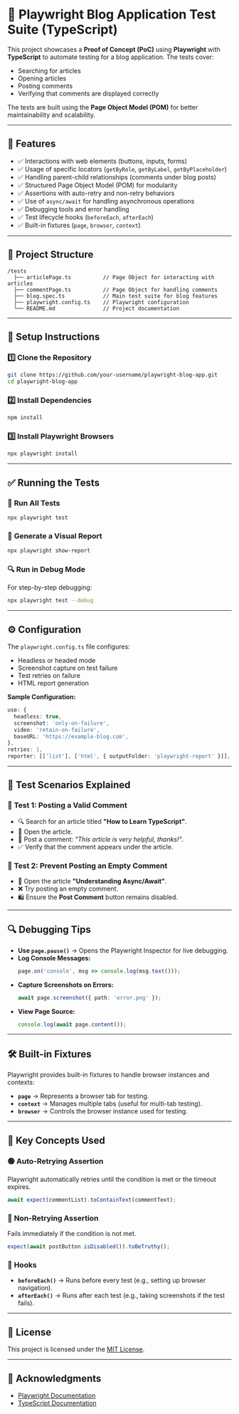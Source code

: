 # 📝 Playwright Blog Application Test Suite (TypeScript)

This project showcases a **Proof of Concept (PoC)** using **Playwright** with **TypeScript** to automate testing for a blog application. The tests cover:
- Searching for articles
- Opening articles
- Posting comments
- Verifying that comments are displayed correctly

The tests are built using the **Page Object Model (POM)** for better maintainability and scalability.

---

## 🚀 **Features**

- ✅ Interactions with web elements (buttons, inputs, forms)
- ✅ Usage of specific locators (`getByRole`, `getByLabel`, `getByPlaceholder`)
- ✅ Handling parent-child relationships (comments under blog posts)
- ✅ Structured Page Object Model (POM) for modularity
- ✅ Assertions with auto-retry and non-retry behaviors
- ✅ Use of `async/await` for handling asynchronous operations
- ✅ Debugging tools and error handling
- ✅ Test lifecycle hooks (`beforeEach`, `afterEach`)
- ✅ Built-in fixtures (`page`, `browser`, `context`)

---

## 📂 **Project Structure**

```
/tests
  ├── articlePage.ts          // Page Object for interacting with articles
  ├── commentPage.ts          // Page Object for handling comments
  ├── blog.spec.ts            // Main test suite for blog features
  ├── playwright.config.ts    // Playwright configuration
  └── README.md               // Project documentation
```

---

## 🔧 **Setup Instructions**

### 1️⃣ **Clone the Repository**

```bash
git clone https://github.com/your-username/playwright-blog-app.git
cd playwright-blog-app
```

### 2️⃣ **Install Dependencies**

```bash
npm install
```

### 3️⃣ **Install Playwright Browsers**

```bash
npx playwright install
```

---

## ✅ **Running the Tests**

### 🏃 **Run All Tests**

```bash
npx playwright test
```

### 📸 **Generate a Visual Report**

```bash
npx playwright show-report
```

### 🔍 **Run in Debug Mode**

For step-by-step debugging:

```bash
npx playwright test --debug
```

---

## ⚙️ **Configuration**

The `playwright.config.ts` file configures:
- Headless or headed mode
- Screenshot capture on test failure
- Test retries on failure
- HTML report generation

**Sample Configuration:**

```typescript
use: {
  headless: true,
  screenshot: 'only-on-failure',
  video: 'retain-on-failure',
  baseURL: 'https://example-blog.com',
},
retries: 1,
reporter: [['list'], ['html', { outputFolder: 'playwright-report' }]],
```

---

## 🧪 **Test Scenarios Explained**

### 📄 **Test 1: Posting a Valid Comment**

- 🔍 Search for an article titled **"How to Learn TypeScript"**.
- 📖 Open the article.
- 💬 Post a comment: _"This article is very helpful, thanks!"_.
- ✅ Verify that the comment appears under the article.

### 🚫 **Test 2: Prevent Posting an Empty Comment**

- 📖 Open the article **"Understanding Async/Await"**.
- ❌ Try posting an empty comment.
- 🛍️ Ensure the **Post Comment** button remains disabled.

---

## 🔍 **Debugging Tips**

- **Use `page.pause()`** → Opens the Playwright Inspector for live debugging.
- **Log Console Messages:**
  ```typescript
  page.on('console', msg => console.log(msg.text()));
  ```
- **Capture Screenshots on Errors:**
  ```typescript
  await page.screenshot({ path: 'error.png' });
  ```
- **View Page Source:**
  ```typescript
  console.log(await page.content());
  ```

---

## 🛠️ **Built-in Fixtures**

Playwright provides built-in fixtures to handle browser instances and contexts:
- **`page`** → Represents a browser tab for testing.
- **`context`** → Manages multiple tabs (useful for multi-tab testing).
- **`browser`** → Controls the browser instance used for testing.

---

## 🔗 **Key Concepts Used**

### 🟢 **Auto-Retrying Assertion**

Playwright automatically retries until the condition is met or the timeout expires.

```typescript
await expect(commentList).toContainText(commentText);
```

### 🔴 **Non-Retrying Assertion**

Fails immediately if the condition is not met.

```typescript
expect(await postButton.isDisabled()).toBeTruthy();
```

### 🔁 **Hooks**

- **`beforeEach()`** → Runs before every test (e.g., setting up browser navigation).
- **`afterEach()`** → Runs after each test (e.g., taking screenshots if the test fails).

---

## 📜 **License**

This project is licensed under the [MIT License](LICENSE).

---

## 🙏 **Acknowledgments**

- [Playwright Documentation](https://playwright.dev/)
- [TypeScript Documentation](https://www.typescriptlang.org/)

